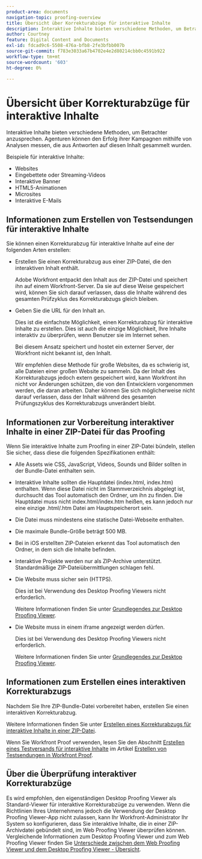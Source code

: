 ```yaml
---
product-area: documents
navigation-topic: proofing-overview
title: Übersicht über Korrekturabzüge für interaktive Inhalte
description: Interaktive Inhalte bieten verschiedene Methoden, um Betrachter anzusprechen. Agenturen können den Erfolg ihrer Kampagnen mithilfe von Analysen messen, die aus Antworten auf diesen Inhalt gesammelt wurden.
author: Courtney
feature: Digital Content and Documents
exl-id: fdcad9c6-5508-476a-bfb8-2fe3bfbb007b
source-git-commit: f783e3033a67b4702e4e2d80214cbb0c4591b922
workflow-type: tm+mt
source-wordcount: '603'
ht-degree: 0%

---
```


# Übersicht über Korrekturabzüge für interaktive Inhalte

<!-- Audited: 01/2024 -->

Interaktive Inhalte bieten verschiedene Methoden, um Betrachter anzusprechen. Agenturen können den Erfolg ihrer Kampagnen mithilfe von Analysen messen, die aus Antworten auf diesen Inhalt gesammelt wurden.

Beispiele für interaktive Inhalte:

* Websites
* Eingebettete oder Streaming-Videos
* Interaktive Banner
* HTML5-Animationen
* Microsites
* Interaktive E-Mails

## Informationen zum Erstellen von Testsendungen für interaktive Inhalte

Sie können einen Korrekturabzug für interaktive Inhalte auf eine der folgenden Arten erstellen:

* Erstellen Sie einen Korrekturabzug aus einer ZIP-Datei, die den interaktiven Inhalt enthält.

  Adobe Workfront entpackt den Inhalt aus der ZIP-Datei und speichert ihn auf einem Workfront-Server. Da sie auf diese Weise gespeichert wird, können Sie sich darauf verlassen, dass die Inhalte während des gesamten Prüfzyklus des Korrekturabzugs gleich bleiben.

* Geben Sie die URL für den Inhalt an.

  Dies ist die einfachste Möglichkeit, einen Korrekturabzug für interaktive Inhalte zu erstellen. Dies ist auch die einzige Möglichkeit, Ihre Inhalte interaktiv zu überprüfen, wenn Benutzer sie im Internet sehen.

  Bei diesem Ansatz speichert und hostet ein externer Server, der Workfront nicht bekannt ist, den Inhalt.

  Wir empfehlen diese Methode für große Websites, da es schwierig ist, alle Dateien einer großen Website zu sammeln. Da der Inhalt des Korrekturabzugs jedoch extern gespeichert wird, kann Workfront ihn nicht vor Änderungen schützen, die von den Entwicklern vorgenommen werden, die daran arbeiten. Daher können Sie sich möglicherweise nicht darauf verlassen, dass der Inhalt während des gesamten Prüfungszyklus des Korrekturabzugs unverändert bleibt.

## Informationen zur Vorbereitung interaktiver Inhalte in einer ZIP-Datei für das Proofing

Wenn Sie interaktive Inhalte zum Proofing in einer ZIP-Datei bündeln, stellen Sie sicher, dass diese die folgenden Spezifikationen enthält:

* Alle Assets wie CSS, JavaScript, Videos, Sounds und Bilder sollten in der Bundle-Datei enthalten sein.
* Interaktive Inhalte sollten die Hauptdatei (index.html, index.htm) enthalten. Wenn diese Datei nicht im Stammverzeichnis abgelegt ist, durchsucht das Tool automatisch den Ordner, um ihn zu finden. Die Hauptdatei muss nicht index.html/index.htm heißen, es kann jedoch nur eine einzige .html/.htm Datei am Hauptspeicherort sein.
* Die Datei muss mindestens eine statische Datei-Webseite enthalten.
* Die maximale Bundle-Größe beträgt 500 MB.
* Bei in iOS erstellten ZIP-Dateien erkennt das Tool automatisch den Ordner, in dem sich die Inhalte befinden.
* Interaktive Projekte werden nur als ZIP-Archive unterstützt. Standardmäßige ZIP-Dateiübermittlungen schlagen fehl.
* Die Website muss sicher sein (HTTPS).

  Dies ist bei Verwendung des Desktop Proofing Viewers nicht erforderlich.

  Weitere Informationen finden Sie unter [Grundlegendes zur Desktop Proofing Viewer](../../../workfront-proof/wp-work-proofsfiles/review-proofs-dpv/destop-proofing-viewer.md).

* Die Website muss in einem iframe angezeigt werden dürfen.

  Dies ist bei Verwendung des Desktop Proofing Viewers nicht erforderlich.

  Weitere Informationen finden Sie unter [Grundlegendes zur Desktop Proofing Viewer](../../../workfront-proof/wp-work-proofsfiles/review-proofs-dpv/destop-proofing-viewer.md).

## Informationen zum Erstellen eines interaktiven Korrekturabzugs

Nachdem Sie Ihre ZIP-Bundle-Datei vorbereitet haben, erstellen Sie einen interaktiven Korrekturabzug.

Weitere Informationen finden Sie unter [Erstellen eines Korrekturabzugs für interaktive Inhalte in einer ZIP-Datei](../../../review-and-approve-work/proofing/creating-proofs-within-workfront/generate-proof-interactive-content.md).

Wenn Sie Workfront Proof verwenden, lesen Sie den Abschnitt [Erstellen eines Testversands für interaktive Inhalte](../../../workfront-proof/wp-work-proofsfiles/create-proofs-and-files/generate-proofs.md#generate-a-proof-for-interactive-content) im Artikel [Erstellen von Testsendungen in Workfront Proof](../../../workfront-proof/wp-work-proofsfiles/create-proofs-and-files/generate-proofs.md).

## Über die Überprüfung interaktiver Korrekturabzüge

Es wird empfohlen, den eigenständigen Desktop Proofing Viewer als Standard-Viewer für interaktive Korrekturabzüge zu verwenden. Wenn die Richtlinien Ihres Unternehmens jedoch die Verwendung der Desktop Proofing Viewer-App nicht zulassen, kann Ihr Workfront-Administrator Ihr System so konfigurieren, dass Sie interaktive Inhalte, die in einer ZIP-Archivdatei gebündelt sind, im Web Proofing Viewer überprüfen können. Vergleichende Informationen zum Desktop Proofing Viewer und zum Web Proofing Viewer finden Sie [Unterschiede zwischen dem Web Proofing Viewer und dem Desktop Proofing Viewer - Übersicht](../../../review-and-approve-work/proofing/proofing-overview/understand-differences-between-web-viewer.md).
